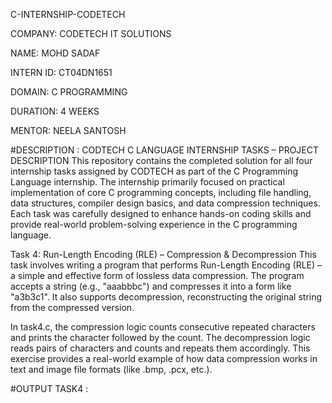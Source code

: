 C-INTERNSHIP-CODETECH

COMPANY: CODETECH IT SOLUTIONS

NAME: MOHD SADAF

INTERN ID: CT04DN1651

DOMAIN: C PROGRAMMING

DURATION: 4 WEEKS

MENTOR: NEELA SANTOSH

#DESCRIPTION : 
CODTECH C LANGUAGE INTERNSHIP TASKS – PROJECT DESCRIPTION This repository contains the completed solution for all four internship tasks assigned by CODTECH as part of the C Programming Language internship. The internship primarily focused on practical implementation of core C programming concepts, including file handling, data structures, compiler design basics, and data compression techniques. Each task was carefully designed to enhance hands-on coding skills and provide real-world problem-solving experience in the C programming language.

Task 4: Run-Length Encoding (RLE) – Compression & Decompression This task involves writing a program that performs Run-Length Encoding (RLE) – a simple and effective form of lossless data compression. The program accepts a string (e.g., "aaabbbc") and compresses it into a form like "a3b3c1". It also supports decompression, reconstructing the original string from the compressed version.

In task4.c, the compression logic counts consecutive repeated characters and prints the character followed by the count. The decompression logic reads pairs of characters and counts and repeats them accordingly. This exercise provides a real-world example of how data compression works in text and image file formats (like .bmp, .pcx, etc.).

#OUTPUT TASK4 : 
